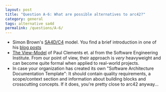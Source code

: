 ```yaml
---
layout: post
title: "Question A-6: What are possible alternatives to arc42?"
category: general
tags: alternative sa4d
permalink: /questions/A-6/
---
```




* Simon Brown's [SA4D/C4](http://simonbrown.je/#softwarearchitecture) model.
You find a brief introduction in one of his [blog posts](https://www.voxxed.com/blog/2014/10/simple-sketches-for-diagramming-your-software-architecture/)
* [The View-Model](https://www.amazon.de/dp/B0046XS3RO/ref=dp-kindle-redirect?_encoding=UTF8&btkr=1)
of Paul Clements et. al from the Software Engineering Institute.
From our point of view, their approach is _very_ heavyweight and can become quite
formal when applied to real-world projects.
* In case your organization has created its own "Software Architecture Documentation Template": It should contain quality requirements, a scope/context section and
information about building blocks and crosscutting concepts. If it does, you're pretty
close to arc42 anyway...
